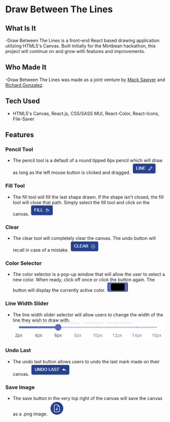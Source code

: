 # Draw Between The Lines

## What Is It
-Draw Between The Lines is a front-end React based drawing application utilizing HTML5's Canvas. Built initially for the Mintbean hackathon, this project will continue on and grow with features and improvements.

## Who Made It
-Draw Between The Lines was made as a joint venture by [Mack Sawyer](https://github.com/macktsawyer) and [Richard Gonzalez](https://github.com/RichardGAnthology).

## Tech Used
- HTML5's Canvas, React.js, CSS/SASS MUI, React-Color, React-Icons, File-Saver

## Features

### Pencil Tool
- The pencil tool is a default of a round tipped 6px pencil which will draw as long as the left mouse button is clicked and dragged.
![alt text](src/images/0-Line.png)

### Fill Tool
- The fill tool will fill the last shape drawn. If the shape isn't closed, the fill tool will close that path. Simply select the fill tool and click on the canvas.
![alt text](src/images/0-Fill.png)

### Clear
- The clear tool will completely clear the canvas. The undo button will recall in case of a mistake.
![alt text](src/images/0-Clear.png)

### Color Selector
- The color selector is a pop-up window that will allow the user to select a new color. When ready, click off once or click the button again. The button will display the currently active color.
![alt text](src/images/0-Color.png)

### Line Width Slider
- The line width slider selector will allow users to change the width of the line they wish to draw with.
![alt text](src/images/0-Slider.png)

### Undo Last
- The undo last button allows users to undo the last mark made on their canvas.
![alt text](src/images/0-UndoLast.png) 

### Save Image
- The save button in the very top right of the canvas will save the canvas as a .png image.
![alt text](src/images/0-Save.png)
